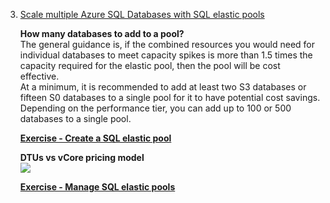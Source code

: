 3. [Scale multiple Azure SQL Databases with SQL elastic pools](https://docs.microsoft.com/en-us/learn/modules/scale-sql-databases-elastic-pools/)

    **How many databases to add to a pool?**<br/>
    The general guidance is, if the combined resources you would need for individual databases to meet capacity spikes is more than 1.5 times the capacity required for the elastic pool, then the pool will be cost effective.<br/>
    At a minimum, it is recommended to add at least two S3 databases or fifteen S0 databases to a single pool for it to have potential cost savings.<br/>
    Depending on the performance tier, you can add up to 100 or 500 databases to a single pool.
    
    [**Exercise - Create a SQL elastic pool**](https://docs.microsoft.com/en-us/learn/modules/scale-sql-databases-elastic-pools/3-exercise-create-elastic-pool)
    
    **DTUs vs vCore pricing model**</br>
    ![](https://docs.microsoft.com/en-us/learn/modules/scale-sql-databases-elastic-pools/media/dtuvcore.png) <br/>
    
    [**Exercise - Manage SQL elastic pools**](https://docs.microsoft.com/en-us/learn/modules/scale-sql-databases-elastic-pools/5-exercise-manage-elastic-pools)
